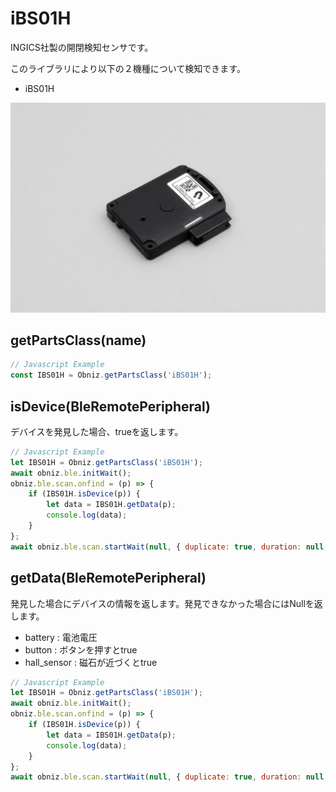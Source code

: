 # iBS01H
INGICS社製の開閉検知センサです。

このライブラリにより以下の２機種について検知できます。

- iBS01H

![](image.jpg)


## getPartsClass(name)

```javascript
// Javascript Example
const IBS01H = Obniz.getPartsClass('iBS01H');
```

## isDevice(BleRemotePeripheral)

デバイスを発見した場合、trueを返します。

```javascript
// Javascript Example
let IBS01H = Obniz.getPartsClass('iBS01H');
await obniz.ble.initWait();
obniz.ble.scan.onfind = (p) => {
    if (IBS01H.isDevice(p)) {
        let data = IBS01H.getData(p);
        console.log(data);
    }
};
await obniz.ble.scan.startWait(null, { duplicate: true, duration: null });
```

## getData(BleRemotePeripheral)

発見した場合にデバイスの情報を返します。発見できなかった場合にはNullを返します。

- battery : 電池電圧
- button : ボタンを押すとtrue
- hall_sensor : 磁石が近づくとtrue

```javascript
// Javascript Example
let IBS01H = Obniz.getPartsClass('iBS01H');
await obniz.ble.initWait();
obniz.ble.scan.onfind = (p) => {
    if (IBS01H.isDevice(p)) {
        let data = IBS01H.getData(p);
        console.log(data);
    }
};
await obniz.ble.scan.startWait(null, { duplicate: true, duration: null });
```
